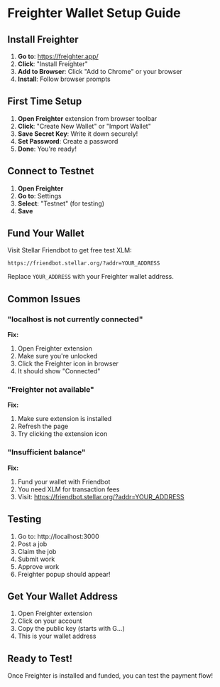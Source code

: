 # Freighter Wallet Setup Guide

## Install Freighter

1. **Go to**: https://freighter.app/
2. **Click**: "Install Freighter"
3. **Add to Browser**: Click "Add to Chrome" or your browser
4. **Install**: Follow browser prompts

## First Time Setup

1. **Open Freighter** extension from browser toolbar
2. **Click**: "Create New Wallet" or "Import Wallet"
3. **Save Secret Key**: Write it down securely!
4. **Set Password**: Create a password
5. **Done**: You're ready!

## Connect to Testnet

1. **Open Freighter**
2. **Go to**: Settings
3. **Select**: "Testnet" (for testing)
4. **Save**

## Fund Your Wallet

Visit Stellar Friendbot to get free test XLM:
```
https://friendbot.stellar.org/?addr=YOUR_ADDRESS
```

Replace `YOUR_ADDRESS` with your Freighter wallet address.

## Common Issues

### "localhost is not currently connected"
**Fix:**
1. Open Freighter extension
2. Make sure you're unlocked
3. Click the Freighter icon in browser
4. It should show "Connected"

### "Freighter not available"
**Fix:**
1. Make sure extension is installed
2. Refresh the page
3. Try clicking the extension icon

### "Insufficient balance"
**Fix:**
1. Fund your wallet with Friendbot
2. You need XLM for transaction fees
3. Visit: https://friendbot.stellar.org/?addr=YOUR_ADDRESS

## Testing

1. Go to: http://localhost:3000
2. Post a job
3. Claim the job
4. Submit work
5. Approve work
6. Freighter popup should appear!

## Get Your Wallet Address

1. Open Freighter extension
2. Click on your account
3. Copy the public key (starts with G...)
4. This is your wallet address

## Ready to Test!

Once Freighter is installed and funded, you can test the payment flow!

